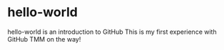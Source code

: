 # hello-world
hello-world is an introduction to GitHub
This is my first experience with GitHub
TMM on the way!
